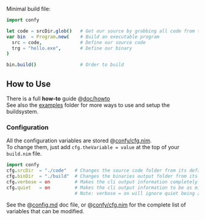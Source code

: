 
Minimal build file:
```nim
import confy

let code = srcDir.glob()   # Get our source by grabbing all code from the `srcDir` folder
var bin  = Program.new(    # Build an executable program
  src = code,              # Define our source code
  trg = "hello.exe",       # Define our binary
)

bin.build()                # Order to build
```

## How to Use
There is a full **how-to** guide @[doc/howto](./doc/howto.md)  
See also the [examples](./examples) folder for more ways to use and setup the buildsystem.  

### Configuration
All the configuration variables are stored @[confy/cfg.nim](./src/confy/cfg.nim).  
To change them, just add `cfg.theVariable = value` at the top of your `build.nim` file.  
```nim
import confy
cfg.srcDir  = "./code"   # Changes the source code folder from its default `rootDir/"src"`.  
cfg.binDir  = "./build"  # Changes the binaries output folder from its default `rootDir/"bin"`.  
cfg.verbose = on         # Makes the cli output information completely verbose. (for debugging)
cfg.quiet   = on         # Makes the cli output information to be as minimal as possible.  (for cleaner cli output)  (default: on)  
                         # Note: verbose = on will ignore quiet being active.  (default: off)  
```
See the @[config.md](./doc/config.md) doc file, or @[confy/cfg.nim](./src/confy/cfg.nim) for the complete list of variables that can be modified.

